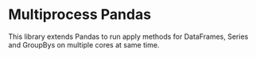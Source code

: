 # Multiprocess Pandas

This library extends Pandas to run apply methods for DataFrames, Series and GroupBys on multiple cores at same time.